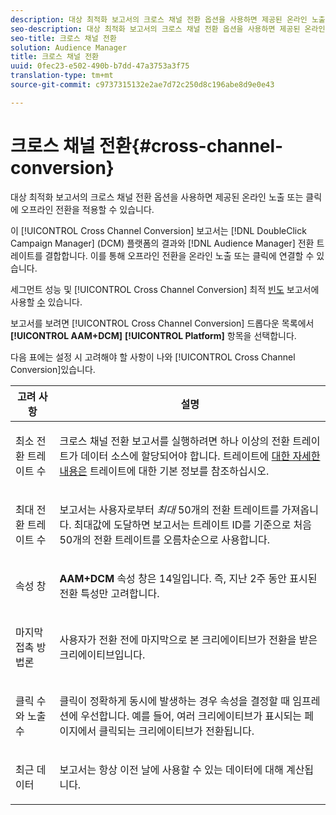 ```yaml
---
description: 대상 최적화 보고서의 크로스 채널 전환 옵션을 사용하면 제공된 온라인 노출 또는 클릭에 오프라인 전환을 적용할 수 있습니다.
seo-description: 대상 최적화 보고서의 크로스 채널 전환 옵션을 사용하면 제공된 온라인 노출 또는 클릭에 오프라인 전환을 적용할 수 있습니다.
seo-title: 크로스 채널 전환
solution: Audience Manager
title: 크로스 채널 전환
uuid: 0fec23-e502-490b-b7dd-47a3753a3f75
translation-type: tm+mt
source-git-commit: c9737315132e2ae7d72c250d8c196abe8d9e0e43

---
```



# 크로스 채널 전환{#cross-channel-conversion}

대상 최적화 보고서의 크로스 채널 전환 옵션을 사용하면 제공된 온라인 노출 또는 클릭에 오프라인 전환을 적용할 수 있습니다.

이 [!UICONTROL Cross Channel Conversion] 보고서는 [!DNL DoubleClick Campaign Manager] (DCM) 플랫폼의 결과와 [!DNL Audience Manager] 전환 트레이트를 결합합니다. 이를 통해 오프라인 전환을 온라인 노출 또는 클릭에 연결할 수 있습니다.

세그먼트 성능 및 [!UICONTROL Cross Channel Conversion] 최적 [빈도](../../../reporting/audience-optimization-reports/aor-advertisers/segment-performance.md) 보고서에 사용할 [수](../../../reporting/audience-optimization-reports/aor-advertisers/optimal-frequency.md) 있습니다.

보고서를 보려면 [!UICONTROL Cross Channel Conversion] 드롭다운 목록에서 **[!UICONTROL AAM+DCM]** **[!UICONTROL Platform]** 항목을 선택합니다.

다음 표에는 설정 시 고려해야 할 사항이 나와 [!UICONTROL Cross Channel Conversion]있습니다.

<table id="table_62590B4AB7624B619EC9AA8FF89722C9"> 
 <thead> 
  <tr> 
   <th class="entry"> 고려 사항 </th> 
   <th class="entry"> 설명 </th> 
  </tr> 
 </thead>
 <tbody> 
  <tr> 
   <td colname="col01"> <p>최소 전환 트레이트 수 </p> </td> 
   <td colname="col1"> <p>크로스 채널 전환 보고서를 실행하려면 하나 이상의 전환 트레이트가 <span class="wintitle"> 데이터 소스에</span> 할당되어야 합니다. 트레이트에 <a href="../../../features/traits/create-onboarded-rule-based-traits.md"> 대한 자세한 내용은</a> 트레이트에 대한 기본 정보를 참조하십시오. </p> </td> 
  </tr> 
  <tr> 
   <td colname="col01"> <p>최대 전환 트레이트 수 </p> </td> 
   <td colname="col1"> <p>보고서는 사용자로부터 <i>최대</i> 50개의 전환 트레이트를 가져옵니다. 최대값에 도달하면 보고서는 트레이트 ID를 기준으로 처음 50개의 전환 트레이트를 오름차순으로 사용합니다. </p> </td> 
  </tr> 
  <tr> 
   <td> <p>속성 창 </p> </td> 
   <td> <p> <b><span class="uicontrol"> AAM+DCM</span></b> 속성 창은 14일입니다. 즉, 지난 2주 동안 표시된 전환 특성만 고려합니다. </p> </td> 
  </tr> 
  <tr> 
   <td> <p>마지막 접촉 방법론 </p> </td> 
   <td> <p>사용자가 전환 전에 마지막으로 본 크리에이티브가 전환을 받은 크리에이티브입니다. </p> </td> 
  </tr> 
  <tr> 
   <td> <p>클릭 수와 노출 수 </p> </td> 
   <td> <p>클릭이 정확하게 동시에 발생하는 경우 속성을 결정할 때 임프레션에 우선합니다. 예를 들어, 여러 크리에이티브가 표시되는 페이지에서 클릭되는 크리에이티브가 전환됩니다. </p> </td> 
  </tr> 
  <tr> 
   <td> <p>최근 데이터 </p> </td> 
   <td> <p>보고서는 항상 이전 날에 사용할 수 있는 데이터에 대해 계산됩니다. </p> </td> 
  </tr> 
 </tbody> 
</table>
